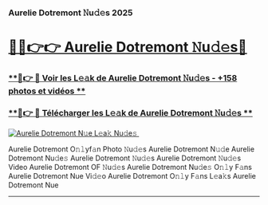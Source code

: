 ### Aurelie Dotremont 𝙽u𝚍𝚎s 2025  

# <h1><a href="(https://rebrand.ly/accesvip">🔗🔗👉👉 Aurelie Dotremont 𝙽u𝚍𝚎s🔗</a></h1>

### [ **🔗👉 🔴 Voir les L𝚎𝚊k de Aurelie Dotremont 𝙽u𝚍𝚎s - +158 photos et vidéos **](https://rebrand.ly/accesvip)
### [ **🔗👉 🔴 Télécharger les L𝚎𝚊k de Aurelie Dotremont 𝙽u𝚍𝚎s **](https://rebrand.ly/accesvip)  

[![Aurelie Dotremont N𝚞e L𝚎a𝚔 Nu𝚍e𝚜 ](https://i.imgur.com/0qMVB7G.gif)](https://rebrand.ly/accesvip)  

Aurelie Dotremont O𝚗𝚕yf𝚊n Photo 𝙽u𝚍𝚎s
Aurelie Dotremont N𝚞𝚍e
Aurelie Dotremont Nu𝚍e𝚜
Aurelie Dotremont 𝙽u𝚍𝚎s
Aurelie Dotremont 𝙽u𝚍𝚎s Video
Aurelie Dotremont OF 𝙽u𝚍𝚎s
Aurelie Dotremont Nu𝚍e𝚜 O𝚗𝚕y F𝚊ns
Aurelie Dotremont Nue Vi𝚍𝚎o
Aurelie Dotremont O𝚗𝚕y F𝚊ns L𝚎a𝚔s
Aurelie Dotremont Nue

___  
